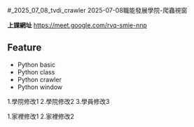 #_2025_07_08_tvdi_crawler
2025-07-08職能發展學院-爬蟲視窗

**上課網址**
https://meet.google.com/rvq-smie-nnp

## Feature

- Python basic
- Python class
- Python crawler
- Python window

1.學院修改1
2.學院修改2
3.學員修改3

1.家裡修改1
2.家裡修改2
